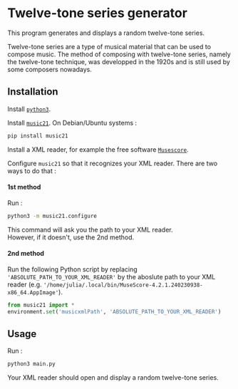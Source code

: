 # Twelve-tone series generator

This program generates and displays a random twelve-tone series.  
  
Twelve-tone series are a type of musical material that can be used to compose music. The method of composing with twelve-tone series, namely the twelve-tone technique, was developped in the 1920s and is still used by some composers nowadays.  
  
## Installation

Install [`python3`](https://www.python.org/).  
  
Install [`music21`](https://web.mit.edu/music21/doc/usersGuide/usersGuide_01_installing.html). On Debian/Ubuntu systems :

```sh
pip install music21
```

Install a XML reader, for example the free software [`Musescore`](https://musescore.org/en).  
  
Configure `music21` so that it recognizes your XML reader. There are two ways to do that :

#### 1st method

Run :  

```sh
python3 -m music21.configure
```

This command will ask you the path to your XML reader.  
However, if it doesn't, use the 2nd method.

#### 2nd method

Run the following Python script by replacing `'ABSOLUTE_PATH_TO_YOUR_XML_READER'` by the aboslute path to your XML reader (e.g. `'/home/julia/.local/bin/MuseScore-4.2.1.240230938-x86_64.AppImage'`).  

```py
from music21 import *
environment.set('musicxmlPath', 'ABSOLUTE_PATH_TO_YOUR_XML_READER')
```

## Usage

Run :

```sh
python3 main.py
```
Your XML reader should open and display a random twelve-tone series.  
